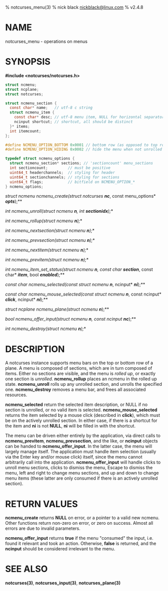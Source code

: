 % notcurses_menu(3)
% nick black <nickblack@linux.com>
% v2.4.8

# NAME

notcurses_menu - operations on menus

# SYNOPSIS

**#include <notcurses/notcurses.h>**

```c
struct ncmenu;
struct ncplane;
struct notcurses;

struct ncmenu_section {
  const char* name;   // utf-8 c string
  struct ncmenu_item {
    const char* desc; // utf-8 menu item, NULL for horizontal separator
    ncinput shortcut; // shortcut, all should be distinct
  }* items;
  int itemcount;
};

#define NCMENU_OPTION_BOTTOM 0x0001 // bottom row (as opposed to top row)
#define NCMENU_OPTION_HIDING 0x0002 // hide the menu when not unrolled

typedef struct ncmenu_options {
  struct ncmenu_section* sections; // 'sectioncount' menu_sections
  int sectioncount;         // must be positive
  uint64_t headerchannels;  // styling for header
  uint64_t sectionchannels; // styling for sections
  uint64_t flags;           // bitfield on NCMENU_OPTION_*
} ncmenu_options;
```

**struct ncmenu* ncmenu_create(struct notcurses* ***nc***, const menu_options* ***opts***);**

**int ncmenu_unroll(struct ncmenu* ***n***, int ***sectionidx***);**

**int ncmenu_rollup(struct ncmenu* ***n***);**

**int ncmenu_nextsection(struct ncmenu* ***n***);**

**int ncmenu_prevsection(struct ncmenu* ***n***);**

**int ncmenu_nextitem(struct ncmenu* ***n***);**

**int ncmenu_previtem(struct ncmenu* ***n***);**

**int ncmenu_item_set_status(struct ncmenu* ***n***, const char* ***section***, const char* ***item***, bool ***enabled***);**

**const char* ncmenu_selected(const struct ncmenu* ***n***, ncinput* ***ni***);**

**const char* ncmenu_mouse_selected(const struct ncmenu* ***n***, const ncinput* ***click***, ncinput* ***ni***);**

**struct ncplane* ncmenu_plane(struct ncmenu* ***n***);**

**bool ncmenu_offer_input(struct ncmenu* ***n***, const ncinput* ***nc***);**

**int ncmenu_destroy(struct ncmenu* ***n***);**

# DESCRIPTION

A notcurses instance supports menu bars on the top or bottom row of a plane.
A menu is composed of sections, which are in turn composed of items. Either no
sections are visible, and the menu is *rolled up*, or exactly one section is
*unrolled*. **ncmenu_rollup** places an ncmenu in the rolled up state.
**ncmenu_unroll** rolls up any unrolled section, and unrolls the specified one.
**ncmenu_destroy** removes a menu bar, and frees all associated resources.

**ncmenu_selected** return the selected item description, or NULL if no section
is unrolled, or no valid item is selected. **ncmenu_mouse_selected** returns
the item selected by a mouse click (described in **click**), which must be on
the actively unrolled section. In either case, if there is a shortcut for the
item and **ni** is not **NULL**, **ni** will be filled in with the shortcut.

The menu can be driven either entirely by the application, via direct calls to
**ncmenu_previtem**, **ncmenu_prevsection**, and the like, or **ncinput**
objects can be handed to **ncmenu_offer_input**. In the latter case, the menu
will largely manage itself. The application must handle item selection (usually
via the Enter key and/or mouse click) itself, since the menu cannot arbitrarily
call into the application. **ncmenu_offer_input** will handle clicks to unroll
menu sections, clicks to dismiss the menu, Escape to dismiss the menu, left
and right to change menu sections, and up and down to change menu items (these
latter are only consumed if there is an actively unrolled section).

# RETURN VALUES

**ncmenu_create** returns **NULL** on error, or a pointer to a valid new ncmenu.
Other functions return non-zero on error, or zero on success. Almost all errors
are due to invalid parameters.

**ncmenu_offer_input** returns **true** if the menu "consumed" the input, i.e.
found it relevant and took an action. Otherwise, **false** is returned, and the
**ncinput** should be considered irrelevant to the menu.

# SEE ALSO

**notcurses(3)**,
**notcurses_input(3)**,
**notcurses_plane(3)**
